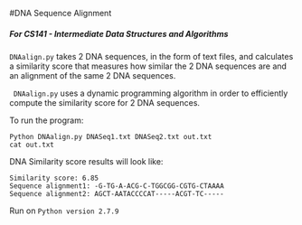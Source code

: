 #DNA Sequence Alignment
##### For CS141 - Intermediate Data Structures and Algorithms

`DNAalign.py` takes 2 DNA sequences, in the form of text files, and calculates a similarity score that measures how similar the 2 DNA sequences are and an alignment of the same 2 DNA sequences.

` DNAalign.py` uses a dynamic programming algorithm in order to efficiently compute the similarity score for 2 DNA sequences.

To run the program:

```
Python DNAalign.py DNASeq1.txt DNASeq2.txt out.txt
cat out.txt
```  

DNA Similarity score results will look like:

```
Similarity score: 6.85
Sequence alignment1: -G-TG-A-ACG-C-TGGCGG-CGTG-CTAAAA
Sequence alignment2: AGCT-AATACCCCAT-----ACGT-TC-----
```

Run on `Python version 2.7.9`
